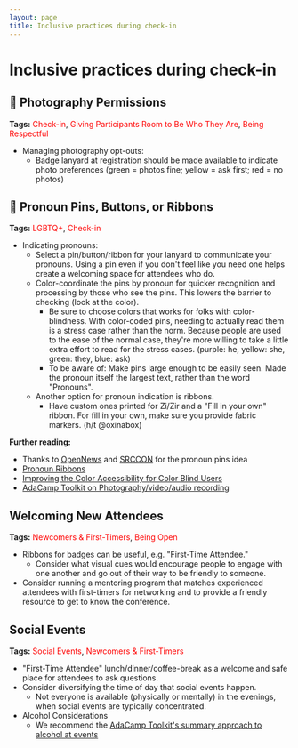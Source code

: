 ```yaml
---
layout: page
title: Inclusive practices during check-in
---
```


# Inclusive practices during check-in

## 🍎 Photography Permissions 
**Tags:** <span style="color:red"> Check-in</span>, <span style="color:red"> Giving Participants Room to Be Who They Are</span>, <span style="color:red"> Being Respectful</span>
 - Managing photography opt-outs: 
    - Badge lanyard at registration should be made available to indicate photo preferences (green = photos fine; yellow = ask first; red = no photos) 

## 🍎 Pronoun Pins, Buttons, or Ribbons
**Tags:** <span style="color:red"> LGBTQ+</span>, <span style="color:red"> Check-in</span>
  - Indicating pronouns:
    - Select a pin/button/ribbon for your lanyard to communicate your pronouns. Using a pin even if you don't feel like you need one helps create a welcoming space for attendees who do.
    - Color-coordinate the pins by pronoun for quicker recognition and processing by those who see the pins. This lowers the barrier to checking (look at the color). 
      - Be sure to choose colors that works for folks with color-blindness. With color-coded pins, needing to actually read them is a stress case rather than the norm. Because people are used to the ease of the normal case, they're more willing to take a little extra effort to read for the stress cases. (purple: he, yellow: she, green: they, blue: ask)
      - To be aware of: Make pins large enough to be easily seen. Made the pronoun itself the largest text, rather than the word &quot;Pronouns&quot;.
    - Another option for pronoun indication is ribbons.
      - Have custom ones printed for Zi/Zir and a "Fill in your own" ribbon. For fill in your own, make sure you provide fabric markers. (h/t @oxinabox)

**Further reading:**
- Thanks to [OpenNews](https://opennews.org/) and [SRCCON](https://srccon.org/) for the pronoun pins idea
- [Pronoun Ribbons](http://www.pronounribbons.org)
- [Improving the Color Accessibility for Color Blind Users](https://www.smashingmagazine.com/2016/06/improving-color-accessibility-for-color-blind-users/)
- [AdaCamp Toolkit on Photography/video/audio recording](https://adacamp.org/adacamp-toolkit/policies/#photo)

## Welcoming New Attendees

**Tags:** <span style="color:red"> Newcomers & First-Timers</span>, <span style="color:red"> Being Open</span>

- Ribbons for badges can be useful, e.g. &quot;First-Time Attendee.&quot; 
  - Consider what visual cues would encourage people to engage with one another and go out of their way to be friendly to someone.
- Consider running a mentoring program that matches experienced attendees with first-timers for networking and to provide a friendly resource to get to know the conference.

## Social Events
**Tags:** <span style="color:red">Social Events</span>, <span style="color:red"> Newcomers & First-Timers</span>

- &quot;First-Time Attendee&quot; lunch/dinner/coffee-break as a welcome and safe place for attendees to ask questions.
- Consider diversifying the time of day that social events happen.
  - Not everyone is available (physically or mentally) in the evenings, when social events are typically concentrated.
- Alcohol Considerations
  - We recommend the [AdaCamp Toolkit&#39;s summary approach to alcohol at events](https://adacamp.org/adacamp-toolkit/serving-alcohol-at-social-events/)
  
